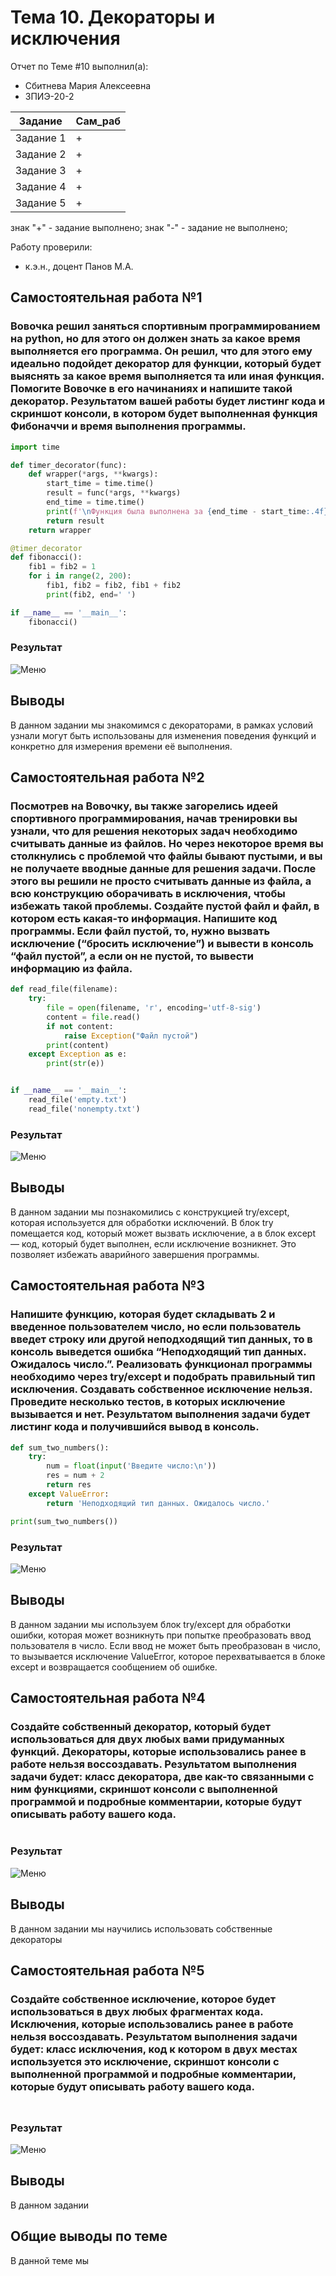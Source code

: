 # Тема 10. Декораторы и исключения
Отчет по Теме #10 выполнил(а):
- Сбитнева Мария Алексеевна
- ЗПИЭ-20-2

| Задание | Сам_раб |
| ------  | ------ |
| Задание 1 | + |
| Задание 2 | + |
| Задание 3 | + |
| Задание 4 | + |
| Задание 5 | + |

знак "+" - задание выполнено; знак "-" - задание не выполнено;

Работу проверили:
- к.э.н., доцент Панов М.А.

## Самостоятельная работа №1
### Вовочка решил заняться спортивным программированием на python, но для этого он должен знать за какое время выполняется его программа. Он решил, что для этого ему идеально подойдет декоратор для функции, который будет выяснять за какое время выполняется та или иная функция. Помогите Вовочке в его начинаниях и напишите такой декоратор. Результатом вашей работы будет листинг кода и скриншот консоли, в котором будет выполненная функция Фибоначчи и время выполнения программы.

```python
import time

def timer_decorator(func):
    def wrapper(*args, **kwargs):
        start_time = time.time()
        result = func(*args, **kwargs)
        end_time = time.time()
        print(f'\nФункция была выполнена за {end_time - start_time:.4f} сек.')
        return result
    return wrapper

@timer_decorator
def fibonacci():
    fib1 = fib2 = 1
    for i in range(2, 200):
        fib1, fib2 = fib2, fib1 + fib2
        print(fib2, end=' ')

if __name__ == '__main__':
    fibonacci()
```

### Результат
![Меню](https://github.com/segamega-drive/software_engineering/blob/ded93d1343abf51cb710fe11a2bfbecd604dfc5a/img/10.1.png)

## Выводы
В данном задании мы знакомимся с декораторами, в рамках условий узнали могут быть использованы для изменения поведения функций и конкретно для измерения времени её выполнения.
  
## Самостоятельная работа №2
### Посмотрев на Вовочку, вы также загорелись идеей спортивного программирования, начав тренировки вы узнали, что для решения некоторых задач необходимо считывать данные из файлов. Но через некоторое время вы столкнулись с проблемой что файлы бывают пустыми, и вы не получаете вводные данные для решения задачи. После этого вы решили не просто считывать данные из файла, а всю конструкцию оборачивать в исключения, чтобы избежать такой проблемы. Создайте пустой файл и файл, в котором есть какая-то информация. Напишите код программы. Если файл пустой, то, нужно вызвать исключение (“бросить исключение”) и вывести в консоль “файл пустой”, а если он не пустой, то вывести информацию из файла.

```python
def read_file(filename):
    try:
        file = open(filename, 'r', encoding='utf-8-sig')
        content = file.read()
        if not content:
            raise Exception("Файл пустой")
        print(content)
    except Exception as e:
        print(str(e))


if __name__ == '__main__':
    read_file('empty.txt')
    read_file('nonempty.txt')
```

### Результат
![Меню](https://github.com/segamega-drive/software_engineering/blob/ded93d1343abf51cb710fe11a2bfbecd604dfc5a/img/10.2.png)

## Выводы
В данном задании мы познакомились с конструкцией try/except, которая используется для обработки исключений. В блок try помещается код, который может вызвать исключение, а в блок except — код, который будет выполнен, если исключение возникнет. Это позволяет избежать аварийного завершения программы.
  
## Самостоятельная работа №3
### Напишите функцию, которая будет складывать 2 и введенное пользователем число, но если пользователь введет строку или другой неподходящий тип данных, то в консоль выведется ошибка “Неподходящий тип данных. Ожидалось число.”. Реализовать функционал программы необходимо через try/except и подобрать правильный тип исключения. Создавать собственное исключение нельзя. Проведите несколько тестов, в которых исключение вызывается и нет. Результатом выполнения задачи будет листинг кода и получившийся вывод в консоль.

```python
def sum_two_numbers():
    try:
        num = float(input('Введите число:\n'))
        res = num + 2
        return res
    except ValueError:
        return 'Неподходящий тип данных. Ожидалось число.'

print(sum_two_numbers())
```

### Результат
![Меню](https://github.com/segamega-drive/software_engineering/blob/ded93d1343abf51cb710fe11a2bfbecd604dfc5a/img/10.3.png)

## Выводы
В данном задании мы используем блок try/except для обработки ошибки, которая может возникнуть при попытке преобразовать ввод пользователя в число. Если ввод не может быть преобразован в число, то вызывается исключение ValueError, которое перехватывается в блоке except и возвращается сообщением об ошибке.

## Самостоятельная работа №4
### Создайте собственный декоратор, который будет использоваться для двух любых вами придуманных функций. Декораторы, которые использовались ранее в работе нельзя воссоздавать. Результатом выполнения задачи будет: класс декоратора, две как-то связанными с ним функциями, скриншот консоли с выполненной программой и подробные комментарии, которые будут описывать работу вашего кода.

```python

```

### Результат
![Меню]()

## Выводы
В данном задании мы научились использовать собственные декораторы

## Самостоятельная работа №5
### Создайте собственное исключение, которое будет использоваться в двух любых фрагментах кода. Исключения, которые использовались ранее в работе нельзя воссоздавать. Результатом выполнения задачи будет: класс исключения, код к котором в двух местах используется это исключение, скриншот консоли с выполненной программой и подробные комментарии, которые будут описывать работу вашего кода.
### 

```python

```

### Результат
![Меню]()

## Выводы
В данном задании 

## Общие выводы по теме
В данной теме мы 
